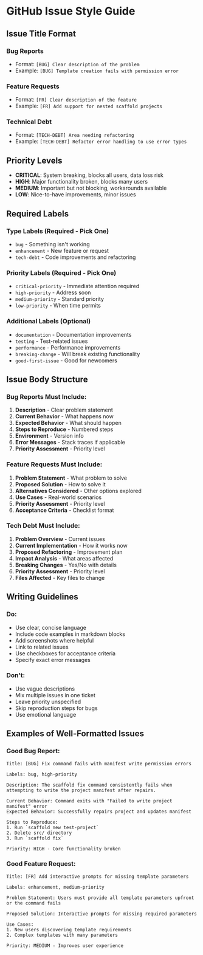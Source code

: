 # GitHub Issue Style Guide

## Issue Title Format

### Bug Reports
- Format: `[BUG] Clear description of the problem`
- Example: `[BUG] Template creation fails with permission error`

### Feature Requests
- Format: `[FR] Clear description of the feature`
- Example: `[FR] Add support for nested scaffold projects`

### Technical Debt
- Format: `[TECH-DEBT] Area needing refactoring`
- Example: `[TECH-DEBT] Refactor error handling to use error types`

## Priority Levels

- **CRITICAL**: System breaking, blocks all users, data loss risk
- **HIGH**: Major functionality broken, blocks many users
- **MEDIUM**: Important but not blocking, workarounds available
- **LOW**: Nice-to-have improvements, minor issues

## Required Labels

### Type Labels (Required - Pick One)
- `bug` - Something isn't working
- `enhancement` - New feature or request
- `tech-debt` - Code improvements and refactoring

### Priority Labels (Required - Pick One)
- `critical-priority` - Immediate attention required
- `high-priority` - Address soon
- `medium-priority` - Standard priority
- `low-priority` - When time permits

### Additional Labels (Optional)
- `documentation` - Documentation improvements
- `testing` - Test-related issues
- `performance` - Performance improvements
- `breaking-change` - Will break existing functionality
- `good-first-issue` - Good for newcomers

## Issue Body Structure

### Bug Reports Must Include:
1. **Description** - Clear problem statement
2. **Current Behavior** - What happens now
3. **Expected Behavior** - What should happen
4. **Steps to Reproduce** - Numbered steps
5. **Environment** - Version info
6. **Error Messages** - Stack traces if applicable
7. **Priority Assessment** - Priority level

### Feature Requests Must Include:
1. **Problem Statement** - What problem to solve
2. **Proposed Solution** - How to solve it
3. **Alternatives Considered** - Other options explored
4. **Use Cases** - Real-world scenarios
5. **Priority Assessment** - Priority level
6. **Acceptance Criteria** - Checklist format

### Tech Debt Must Include:
1. **Problem Overview** - Current issues
2. **Current Implementation** - How it works now
3. **Proposed Refactoring** - Improvement plan
4. **Impact Analysis** - What areas affected
5. **Breaking Changes** - Yes/No with details
6. **Priority Assessment** - Priority level
7. **Files Affected** - Key files to change

## Writing Guidelines

### Do:
- Use clear, concise language
- Include code examples in markdown blocks
- Add screenshots where helpful
- Link to related issues
- Use checkboxes for acceptance criteria
- Specify exact error messages

### Don't:
- Use vague descriptions
- Mix multiple issues in one ticket
- Leave priority unspecified
- Skip reproduction steps for bugs
- Use emotional language

## Examples of Well-Formatted Issues

### Good Bug Report:
```
Title: [BUG] Fix command fails with manifest write permission errors

Labels: bug, high-priority

Description: The scaffold fix command consistently fails when attempting to write the project manifest after repairs.

Current Behavior: Command exits with "Failed to write project manifest" error
Expected Behavior: Successfully repairs project and updates manifest

Steps to Reproduce:
1. Run `scaffold new test-project`
2. Delete src/ directory
3. Run `scaffold fix`

Priority: HIGH - Core functionality broken
```

### Good Feature Request:
```
Title: [FR] Add interactive prompts for missing template parameters

Labels: enhancement, medium-priority

Problem Statement: Users must provide all template parameters upfront or the command fails

Proposed Solution: Interactive prompts for missing required parameters

Use Cases:
1. New users discovering template requirements
2. Complex templates with many parameters

Priority: MEDIUM - Improves user experience
```